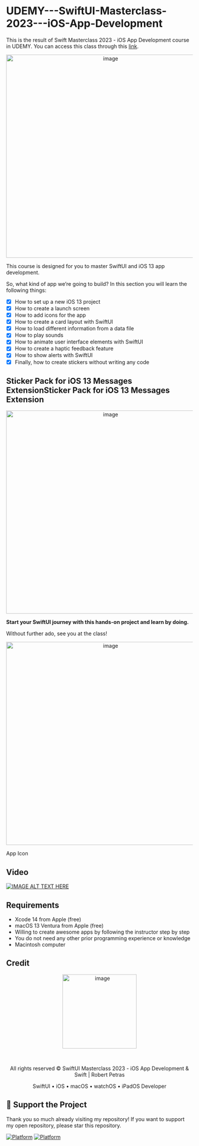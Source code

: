 # UDEMY---SwiftUI-Masterclass-2023---iOS-App-Development
 This is the result of Swift Masterclass 2023 - iOS App Development course in UDEMY. You can access this class through this [link](https://www.udemy.com/course/swiftui-masterclass-course-ios-development-with-swift/).

<p align="center">
<img width="548" alt="image" src="https://user-images.githubusercontent.com/32255348/231367827-db78c501-6f92-42bd-90a7-e243ad47b52d.png">
</p>

This course is designed for you to master SwiftUI and iOS 13 app development.

So, what kind of app we’re going to build? In this section you will learn the following things:
- [x] How to set up a new iOS 13 project
- [x] How to create a launch screen
- [x] How to add icons for the app
- [x] How to create a card layout with SwiftUI
- [x] How to load different information from a data file
- [x] How to play sounds
- [x] How to animate user interface elements with SwiftUI
- [x] How to create a haptic feedback feature
- [x] How to show alerts with SwiftUI
- [x] Finally, how to create stickers without writing any code

## Sticker Pack for iOS 13 Messages ExtensionSticker Pack for iOS 13 Messages Extension
<p align="center">
<img width="548" alt="image" src="https://user-images.githubusercontent.com/32255348/231367894-f9dae526-277f-4676-93d0-522b5c0d575a.png">
</p>

**Start your SwiftUI journey with this hands-on project and learn by doing.**

Without further ado, see you at the class!

<p align="center">
<img width="548" alt="image" src="https://user-images.githubusercontent.com/32255348/231367967-a2d288f7-a5e8-4710-9f9d-83b9a4c5f022.png">
</p>
App Icon

## Video
[![IMAGE ALT TEXT HERE](https://img.youtube.com/vi/Goh0sBUzIxk/0.jpg)](https://www.youtube.com/watch?v=Goh0sBUzIxk&ab_channel=CredoAcademy)

## Requirements
- Xcode 14 from Apple (free)
- macOS 13 Ventura from Apple (free)
- Willing to create awesome apps by following the instructor step by step
- You do not need any other prior programming experience or knowledge
- Macintosh computer

## Credit
<p align="center">
<img width="200" alt="image" src="https://user-images.githubusercontent.com/32255348/231326634-9f0d1f6e-60e8-497f-9805-0a019c34f5fe.png">
</p>

</br>

<p align="center">All rights reserved © SwiftUI Masterclass 2023 - iOS App Development & Swift | Robert Petras</p>
<p align="center">SwiftUI • iOS • macOS • watchOS • iPadOS Developer</p>

## 💖 Support the Project
Thank you so much already visiting my repository! If you want to support my open repository, please star this repository. 

[![Platform](https://img.shields.io/badge/XCode-14.3%20beta%203-blue)](https://developer.apple.com/xcode/)
[![Platform](https://img.shields.io/badge/Last%20updated-April%202023-orange)](https://www.udemy.com/course/swiftui-masterclass-course-ios-development-with-swift/)
